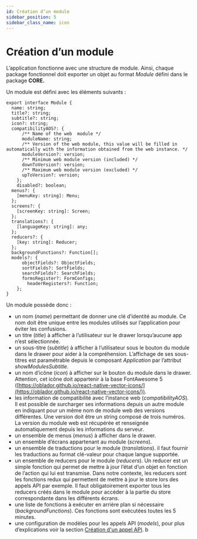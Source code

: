 ```yaml
---
id: Création d’un module
sidebar_position: 5
sidebar_class_name: icon 
---
```


# Création d’un module

L’application fonctionne avec une structure de module. Ainsi, chaque package fonctionnel doit exporter un objet au format *Module* défini dans le package **CORE.**

Un module est défini avec les éléments suivants :

```tsx
export interface Module {
  name: string;
  title?: string;
  subtitle?: string;
  icon?: string;
  compatibilityAOS?: {
	  /** Name of the web  module */
	  moduleName: string;
	  /** Version of the web module, this value will be filled in automatically with the information obtained from the web instance. */
	  moduleVersion?: version;
	  /** Minimum web module version (included) */
	  downToVersion?: version;
	  /** Maximum web module version (excluded) */
	  upToVersion?: version;
	};
	disabled?: boolean;
  menus?: {
    [menuKey: string]: Menu;
  };
  screens?: {
    [screenKey: string]: Screen;
  };
  translations?: {
    [languageKey: string]: any;
  };
  reducers?: {
    [key: string]: Reducer;
  };
  backgroundFunctions?: Function[];
  models?: {
	  objectFields?: ObjectFields;
	  sortFields?: SortFields;
	  searchFields?: SearchFields;
	  formsRegister?: FormConfigs;
		headerRegisters?: Function;
	};
}
```

Un module possède donc :

- un nom (*name*) permettant de donner une clé d’identité au module. Ce nom doit être unique entre les modules utilisés sur l’application pour éviter les confusions.
- un titre (*title*) à afficher à l’utilisateur sur le drawer lorsqu’aucune app n’est sélectionnée.
- un sous-titre (*subtitle*) à afficher à l’utilisateur sous le bouton du module dans le drawer pour aider à la compréhension. L’affichage de ses sous-titres est paramétrable depuis le composant *Application* par l’attribut *showModulesSubtitle.*
- un nom d’icône (*icon*) à afficher sur le bouton du module dans le drawer. Attention, cet icône doit appartenir à la base FontAwesome 5 ([https://oblador.github.io/react-native-vector-icons/](https://oblador.github.io/react-native-vector-icons/)).
- les information de compatibilité avec l’instance web (*compatibilityAOS*). Il est possible de surcharger ses informations depuis un autre module en indiquant pour un même nom de module web des versions différentes. Une version doit être un string composé de trois numéros. La version du module web est récupérée et renseignée automatiquement depuis les informations du serveur.
- un ensemble de menus (*menus*) à afficher dans le drawer.
- un ensemble d’écrans appartenant au module (*screens*).
- un ensemble de traductions pour le module (*translations*). il faut fournir les traductions au format clé-valeur pour chaque langue supportée.
- un ensemble de reducers pour le module (*reducers*). Un reducer est un simple fonction qui permet de mettre à jour l’état d’un objet en fonction de l’action qui lui est transmise. Dans notre contexte, les reducers sont les fonctions redux qui permettent de mettre à jour le store lors des appels API par exemple. Il faut obligatoirement exporter tous les reducers créés dans le module pour accéder à la partie du store correspondante dans les différents écrans.
- une liste de fonctions à exécuter en arrière plan si nécessaire (*backgroundFunctions*). Ces fonctions sont exécutées toutes les 5 minutes.
- une configuration de modèles pour les appels API (*models*), pour plus d’explications voir la section [Création d'un appel API](https://www.notion.so/Documentation-technique-AOM-FR-7-2-607af4650bfa4ae086926122a4435c9a?pvs=21). b